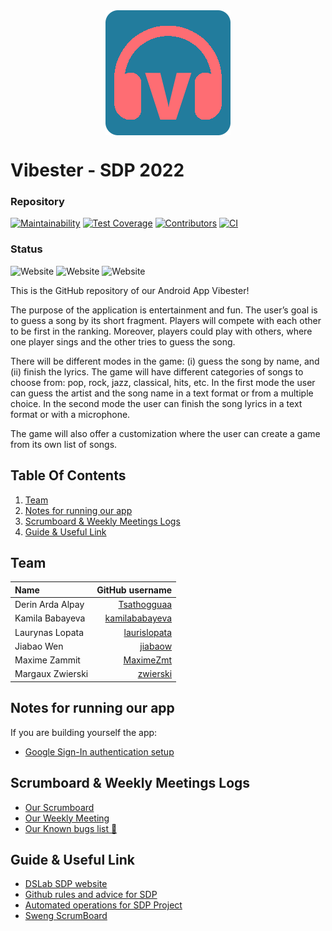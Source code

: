 <div align="center"> <img src="app/src/main/res/drawable/logo.png" align=center></img> </div>

# Vibester - SDP 2022

### Repository

[![Maintainability](https://img.shields.io/codeclimate/maintainability/MaximeZmt/SDP_2022-Vibester?style=flat-square&logo=codeclimate&logoColor=white&color=227C9D)](https://codeclimate.com/github/MaximeZmt/SDP_2022-Vibester/maintainability)
[![Test Coverage](https://img.shields.io/codeclimate/coverage/MaximeZmt/SDP_2022-Vibester?style=flat-square&logo=codeclimate&logoColor=white&color=227C9D)](https://codeclimate.com/github/MaximeZmt/SDP_2022-Vibester/test_coverage)
[![Contributors](https://img.shields.io/github/contributors/MaximeZmt/SDP_2022-Vibester?style=flat-square&logo=github&logoColor=white&color=227C9D)](https://github.com/MaximeZmt/SDP_2022-Vibester/graphs/contributors)
[![CI](https://img.shields.io/cirrus/github/MaximeZmt/SDP_2022-Vibester?style=flat-square&logo=github&logoColor=white&color=227C9D)](https://cirrus-ci.com/github/MaximeZmt/SDP_2022-Vibester)

### Status

![Website](https://img.shields.io/website?down_color=FE6D73&down_message=offline&label=Lyrics%20API&style=flat-square&up_color=17c3b2&up_message=online&url=https%3A%2F%2Fapi.lyrics.ovh%2Fv1%2Fimagine%2Bdragons%2Fradioactive) ![Website](https://img.shields.io/website?down_color=FE6D73&down_message=offline&label=Itunes%20API&style=flat-square&up_color=17c3b2&up_message=online&url=https%3A%2F%2Fitunes.apple.com%2Fus%2Flookup%3Fid%3D1023678453) ![Website](https://img.shields.io/website?down_color=FE6D73&down_message=offline&label=LastFM%20API&style=flat-square&up_color=17c3b2&up_message=online&url=https%3A%2F%2Fws.audioscrobbler.com%2F)    


This is the GitHub repository of our Android App Vibester!

The purpose of the application is entertainment and fun. The user’s goal is to guess a song by its short fragment. Players will compete with each other to be first in the ranking. Moreover, players could play with others, where one player sings and the other tries to guess the song.

There will be different modes in the game: (i) guess the song by name, and (ii) finish the lyrics. The game will have different categories of songs to choose from: pop, rock, jazz, classical, hits, etc. In the first mode the user can guess the artist and the song name in a text format or from a multiple choice. In the second mode the user can finish the song lyrics in a text format or with a microphone.

The game will also offer a customization where the user can create a game from its own list of songs.



## Table Of Contents

1. [Team](#team)
1. [Notes for running our app](#notes)
2. [Scrumboard & Weekly Meetings Logs](#devLogs)
3. [Guide & Useful Link](#guideAndLink)



## Team <a name="team"></a>

| Name             |                                     GitHub username |
| :--------------- | --------------------------------------------------: |
| Derin Arda Alpay |       [Tsathogguaa](https://github.com/Tsathogguaa) |
| Kamila Babayeva  | [kamilababayeva](https://github.com/kamilababayeva) |
| Laurynas Lopata  |     [laurislopata](https://github.com/laurislopata) |
| Jiabao Wen       |               [jiabaow](https://github.com/jiabaow) |
| Maxime Zammit    |           [MaximeZmt](https://github.com/MaximeZmt) |
| Margaux Zwierski |             [zwierski](https://github.com/zwierski) |



## Notes for running our app <a name="notes"></a>

If you are building yourself the app:

* [Google Sign-In authentication setup](https://github.com/MaximeZmt/SDP_2022-Vibester/wiki/Setting-up-debug-for-Firebase-Auth-with-Google-Sign-In)



## Scrumboard & Weekly Meetings Logs <a name="devLogs"></a>

- [Our Scrumboard](https://github.com/MaximeZmt/SDP_2022-Vibester/projects/1)
- [Our Weekly Meeting](https://github.com/MaximeZmt/SDP_2022-Vibester/wiki)
- [Our Known bugs list 🐛](https://github.com/MaximeZmt/SDP_2022-Vibester/wiki/Bugs%F0%9F%90%9B)



## Guide & Useful Link <a name="guideAndLink"></a>

- [DSLab SDP website](https://dslab.epfl.ch/teaching/sweng/proj)
- [Github rules and advice for SDP](https://github.com/sweng-epfl/public/blob/main/sdp/guides/GitHub.md)
- [Automated operations for SDP Project](https://github.com/sweng-epfl/public/blob/main/sdp/guides/Operations.md)
- [Sweng ScrumBoard](https://github.com/sweng-epfl/public/blob/main/exercises/dev-processes/scrum-board.md)




